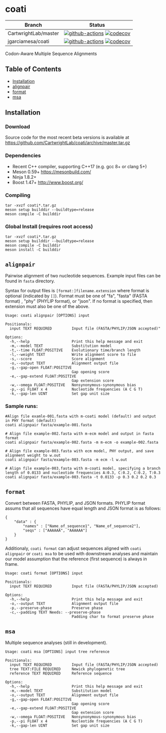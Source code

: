 # coati

Branch | Status
------ | ------
CartwrightLab/master | [![github-actions](https://github.com/CartwrightLab/coati/actions/workflows/meson.yml/badge.svg?branch=master)](https://github.com/CartwrightLab/coati/actions/workflows/meson.yml) [![codecov](https://codecov.io/gh/CartwrightLab/coati/branch/master/graph/badge.svg)](https://codecov.io/gh/CartwrightLab/coati)
jgarciamesa/coati | [![github-actions](https://github.com/jgarciamesa/coati/actions/workflows/meson.yml/badge.svg?branch=main)](https://github.com/jgarciamesa/coati/actions/workflows/meson.yml) [![codecov](https://codecov.io/gh/jgarciamesa/coati/branch/main/graph/badge.svg)](https://codecov.io/gh/jgarciamesa/coati)

Codon-Aware Multiple Sequence Alignments

## Table of Contents
* [Installation](#installation)
* [alignpair](#alignpair)
* [format](#format)
* [msa](#msa)

## Installation

### Download
Source code for the most recent beta versions is available at <https://github.com/CartwrightLab/coati/archive/master.tar.gz>

### Dependencies

* Recent C++ compiler, supporting C++17 (e.g. gcc 8+ or clang 5+)
* Meson 0.59+ <https://mesonbuild.com/>
* Ninja 1.8.2+
* Boost 1.47+ <http://www.boost.org/>

### Compiling
```
tar -xvzf coati*.tar.gz
meson setup builddir --buildtype=release
meson compile -C builddir
```

### Global Install (requires root access)
```
tar -xvzf coati*.tar.gz
meson setup builddir --buildtype=release
meson compile -C builddir
meson install -C builddir
```

## `alignpair`

Pairwise alignment of two nucleotide sequences. Example input files can be found in `fasta` directory.

Syntax for output files is `[format:]filename.extension` where format is
optional (indicated by `[]`). Format must be one of "fa", "fasta" (FASTA format)
, "phy" (PHYLIP format), or "json". If no format is specified, then extension
must also be one of the above.

```
Usage: coati alignpair [OPTIONS] input

Positionals:
  input TEXT REQUIRED         Input file (FASTA/PHYLIP/JSON accepted)"

Options:
  -h,--help                   Print this help message and exit
  -m,--model TEXT             Substitution model
  -t,--time FLOAT:POSITIVE    Evolutionary time/branch length
  -l,--weight TEXT            Write alignment score to file
  -s,--score                  Score alignment
  -o,--output TEXT            Alignment output file
  -g,--gap-open FLOAT:POSITIVE
                              Gap opening score
  -e,--gap-extend FLOAT:POSITIVE
                              Gap extension score
  -w,--omega FLOAT:POSITIVE   Nonsynonymous-synonymous bias
  -p,--pi FLOAT x 4           Nucleotide frequencies (A C G T)
  -k,--gap-len UINT           Set gap unit size
```

### Sample runs:

```
#Align file examle-001.fasta with m-coati model (default) and output in PHY format (default)
coati alignpair fasta/example-001.fasta

# Align file example-002.fasta with m-ecm model and output in fasta format
coati alignpair fasta/example-002.fasta -m m-ecm -o example-002.fasta

# Align file example-003.fasta with ecm model, PHY output, and save alignment weight to w.out
coati alignpair fasta/example-003.fasta -m ecm -l w.out

# Align file example-003.fasta with m-coati model, specifying a branch length of 0.0133 and nucleotide frequencies A:0.3, C:0.2, C:0.2, T:0.3
coati alignpair fasta/example-003.fasta -t 0.0133 -p 0.3 0.2 0.2 0.3
```

## `format`

Convert between FASTA, PHYLIP, and JSON formats. PHYLIP format assums that all
sequences have equal length and JSON format is as follows:
```
{
    "data" : {
        "names" : ["Name_of_sequence1", "Name_of_sequence2"],
        "seqs" : ["AAAAAA", "AAAAAA"]
    }
}
```

Additionaly, `coati format` can adjust sequences aligned with `coati alignpair`
or `coati msa` to be used with downstream analyses and maintain our model
assumption that the reference (first sequence) is always in frame.
```
Usage: coati format [OPTIONS] input

Positionals:
  input TEXT REQUIRED         Input file (FASTA/PHYLIP/JSON accepted)

Options:
  -h,--help                   Print this help message and exit
  -o,--output TEXT            Alignment output file
  -p,--preserve-phase         Preserve phase
  -c,--padding TEXT Needs: --preserve-phase
                              Padding char to format preserve phase
```

## `msa`

Multiple sequence analyses (still in development).
```
Usage: coati msa [OPTIONS] input tree reference

Positionals:
  input TEXT REQUIRED         Input file (FASTA/PHYLIP/JSON accepted)
  tree TEXT:FILE REQUIRED     Newick phylogenetic tree
  reference TEXT REQUIRED     Reference sequence

Options:
  -h,--help                   Print this help message and exit
  -m,--model TEXT             Substitution model
  -o,--output TEXT            Alignment output file
  -g,--gap-open FLOAT:POSITIVE
                              Gap opening score
  -e,--gap-extend FLOAT:POSITIVE
                              Gap extension score
  -w,--omega FLOAT:POSITIVE   Nonsynonymous-synonymous bias
  -p,--pi FLOAT x 4           Nucleotide frequencies (A C G T)
  -k,--gap-len UINT           Set gap unit size
  ```
